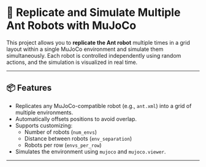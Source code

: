 # 🐜 Replicate and Simulate Multiple Ant Robots with MuJoCo

This project allows you to **replicate the Ant robot** multiple times in a grid layout within a single MuJoCo environment and simulate them simultaneously. Each robot is controlled independently using random actions, and the simulation is visualized in real time.

---

## 📦 Features

- Replicates any MuJoCo-compatible robot (e.g., `ant.xml`) into a grid of multiple environments.
- Automatically offsets positions to avoid overlap.
- Supports customizing:
  - Number of robots (`num_envs`)
  - Distance between robots (`env_separation`)
  - Robots per row (`envs_per_row`)
- Simulates the environment using `mujoco` and `mujoco.viewer`.

---


